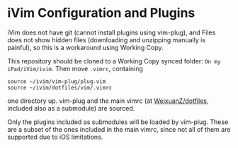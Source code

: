 # iVim Configuration and Plugins

iVim does not have git (cannot install plugins using vim-plug), and Files does
not show hidden files (downloading and unzipping manually is painful), so this
is a workaround using Working Copy.

This repository should be cloned to a Working Copy synced folder: `On my
iPad/iVim/ivim`. Then move `.vimrc`, containing

```vim
source ~/ivim/vim-plug/plug.vim
source ~/ivim/dotfiles/vim/.vimrc
```

one directory up. vim-plug and the main vimrc (at
[WeixuanZ/dotfiles](https://github.com/WeixuanZ/dotfiles), included also as
a submodule) are sourced.

Only the plugins included as submodules will be loaded by vim-plug. These are
a subset of the ones included in the main vimrc, since not all of them are
supported due to iOS limitations.
